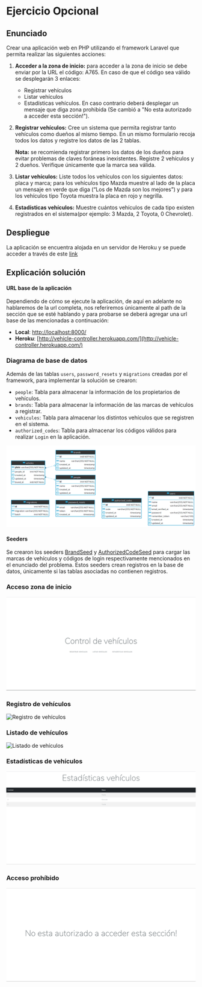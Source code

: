 # Ejercicio Opcional

## Enunciado

Crear una aplicación web en PHP utilizando el framework Laravel que permita realizar las siguientes acciones:

1. **Acceder a la zona de inicio:** para acceder a la zona de inicio se debe enviar por la URL el código:
A765. En caso de que el código sea válido se desplegarán 3 enlaces:
    * Registrar vehículos
    * Listar vehículos
    * Estadísticas vehículos.
En caso contrario deberá desplegar un mensaje que diga zona prohibida (Se cambió a "No esta autorizado a acceder esta sección!").

2. **Registrar vehículos:** Cree un sistema que permita registrar tanto vehículos como dueños al mismo tiempo. En un mismo formulario recoja todos los datos y registre los datos de las 2 tablas.
    
    **Nota:** se recomienda registrar primero los datos de los dueños para evitar problemas de claves foráneas inexistentes. Registre 2 vehículos y 2 dueños. Verifique únicamente que la marca sea válida.

3. **Listar vehículos:** Liste todos los vehículos con los siguientes datos: placa y marca; para los vehículos tipo Mazda muestre al lado de la placa un mensaje en verde que diga (“Los de Mazda son los mejores”) y para los vehículos tipo Toyota muestra la placa en rojo y negrilla.

4. **Estadísticas vehículos:** Muestre cuántos vehículos de cada tipo existen registrados en el sistema(por ejemplo: 3 Mazda, 2 Toyota, 0 Chevrolet).

## Despliegue

La aplicación se encuentra alojada en un servidor de Heroku y se puede acceder a través de este [link](http://vehicle-controller.herokuapp.com/A765)

## Explicación solución

#### URL base de la aplicación

Dependiendo de cómo se ejecute la aplicación, de aquí en adelante no hablaremos de la url completa, nos referiremos únicamente al path de la sección que se esté hablando y para probarse se deberá agregar una url base de las mencionadas a continuación:

* **Local**: [http://localhost:8000/](http://localhost:8000/)
* **Heroku**: [http://vehicle-controller.herokuapp.com/](http://vehicle-controller.herokuapp.com/)

### Diagrama de base de datos

Además de las tablas `users`, `password_resets` y `migrations` creadas por el framework, para implementar la solución se crearon:

* `people`: Tabla para almacenar la información de los propietarios de vehículos.
* `brands`: Tabla para almacenar la información de las marcas de vehículos a registrar.
* `vehicules`: Tabla para almacenar los distintos vehículos que se registren en el sistema.
* `authorized_codes`: Tabla para almacenar los códigos válidos para realizar `Login` en la aplicación.

![Diagrama base de datos](/DB%20diagram.png)

#### Seeders

Se crearon los seeders [BrandSeed](/database/seeds/BrandSeed.php) y [AuthorizedCodeSeed](/database/seeds/AuthorizedCodeSeed.php) para cargar las marcas de vehículos y códigos de login respectivamente mencionados en el enunciado del problema.
Estos seeders crean registros en la base de datos, únicamente si las tablas asociadas no contienen registros.

### Acceso zona de inicio

![Zona de inicio](Zona%20inicio.png)

### Registro de vehículos

![Registro de vehículos](/Registro%20vehículos.png)

### Listado de vehículos

![Listado de vehículos](/Lista%20de%20vehículos.png)

### Estadísticas de vehículos

![Estadísticas de vehículos](/Estadísticas%20vehículo.png)

### Acceso prohíbido

![AAcceso prohíbido](/Zona%20prohíbida.png)

